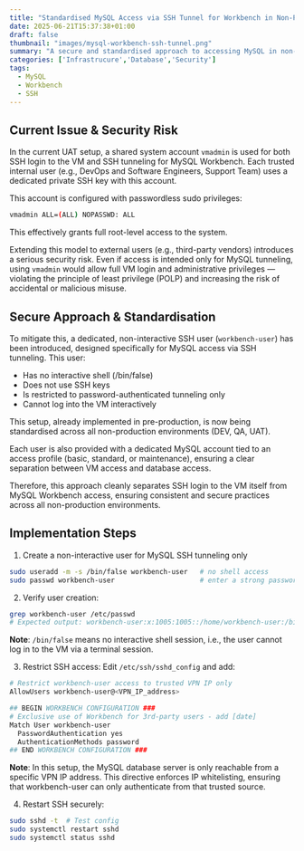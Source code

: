 ```yaml
---
title: "Standardised MySQL Access via SSH Tunnel for Workbench in Non-Production Environments"
date: 2025-06-21T15:37:38+01:00 
draft: false 
thumbnail: "images/mysql-workbench-ssh-tunnel.png" 
summary: "A secure and standardised approach to accessing MySQL in non-production environments using SSH tunneling, with a focus on least privilege and improved access controls."
categories: ['Infrastrucure','Database','Security']
tags:
  - MySQL
  - Workbench
  - SSH 
---
```

## Current Issue & Security Risk
In the current UAT setup, a shared system account `vmadmin` is used for both SSH login to the VM and SSH tunneling for MySQL Workbench. Each trusted internal user (e.g., DevOps and Software Engineers, Support Team) uses a dedicated private SSH key with this account.

This account is configured with passwordless sudo privileges:

```bash
vmadmin ALL=(ALL) NOPASSWD: ALL
```
This effectively grants full root-level access to the system.

Extending this model to external users (e.g., third-party vendors) introduces a serious security risk. Even if access is intended only for MySQL tunneling, using `vmadmin` would allow full VM login and administrative privileges — violating the principle of least privilege (POLP) and increasing the risk of accidental or malicious misuse.

## Secure Approach & Standardisation

To mitigate this, a dedicated, non-interactive SSH user (`workbench-user`) has been introduced, designed specifically for MySQL access via SSH tunneling. This user:

- Has no interactive shell (/bin/false)
- Does not use SSH keys
- Is restricted to password-authenticated tunneling only
- Cannot log into the VM interactively

This setup, already implemented in pre-production, is now being standardised across all non-production environments (DEV, QA, UAT).

Each user is also provided with a dedicated MySQL account tied to an access profile (basic, standard, or maintenance), ensuring a clear separation between VM access and database access.

Therefore, this approach cleanly separates SSH login to the VM itself from MySQL Workbench access, ensuring consistent and secure practices across all non-production environments.

## Implementation Steps
1. Create a non-interactive user for MySQL SSH tunneling only
   
```bash
sudo useradd -m -s /bin/false workbench-user   # no shell access
sudo passwd workbench-user                     # enter a strong password
```

2. Verify user creation:
```bash
grep workbench-user /etc/passwd
# Expected output: workbench-user:x:1005:1005::/home/workbench-user:/bin/false
```
**Note**: `/bin/false` means no interactive shell session, i.e., the user cannot log in to the VM via a terminal session.

3. Restrict SSH access:
Edit `/etc/ssh/sshd_config` and add:

```bash
# Restrict workbench-user access to trusted VPN IP only
AllowUsers workbench-user@<VPN_IP_address>

## BEGIN WORKBENCH CONFIGURATION ###
# Exclusive use of Workbench for 3rd-party users - add [date]
Match User workbench-user
  PasswordAuthentication yes
  AuthenticationMethods password
## END WORKBENCH CONFIGURATION ###
```

**Note**: In this setup, the MySQL database server is only reachable from a specific VPN IP address. This directive enforces IP whitelisting, ensuring that workbench-user can only authenticate from that trusted source.

4. Restart SSH securely:
```bash
sudo sshd -t  # Test config
sudo systemctl restart sshd
sudo systemctl status sshd
```